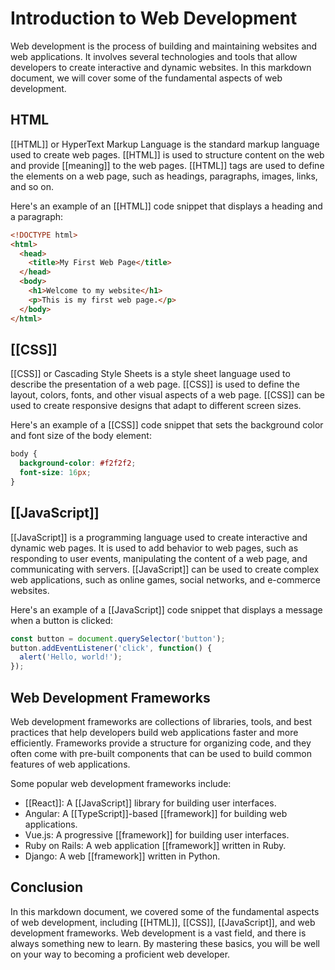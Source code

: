 # Introduction to Web Development

Web development is the process of building and maintaining websites and web applications. It involves several technologies and tools that allow developers to create interactive and dynamic websites. In this markdown document, we will cover some of the fundamental aspects of web development.

## HTML

[[HTML]] or HyperText Markup Language is the standard markup language used to create web pages. [[HTML]] is used to structure content on the web and provide [[meaning]] to the web pages. [[HTML]] tags are used to define the elements on a web page, such as headings, paragraphs, images, links, and so on.

Here's an example of an [[HTML]] code snippet that displays a heading and a paragraph:

```html
<!DOCTYPE html>
<html>
  <head>
    <title>My First Web Page</title>
  </head>
  <body>
    <h1>Welcome to my website</h1>
    <p>This is my first web page.</p>
  </body>
</html>
```

## [[CSS]]

[[CSS]] or Cascading Style Sheets is a style sheet language used to describe the presentation of a web page. [[CSS]] is used to define the layout, colors, fonts, and other visual aspects of a web page. [[CSS]] can be used to create responsive designs that adapt to different screen sizes.

Here's an example of a [[CSS]] code snippet that sets the background color and font size of the body element:

```css
body {
  background-color: #f2f2f2;
  font-size: 16px;
}
```

## [[JavaScript]]

[[JavaScript]] is a programming language used to create interactive and dynamic web pages. It is used to add behavior to web pages, such as responding to user events, manipulating the content of a web page, and communicating with servers. [[JavaScript]] can be used to create complex web applications, such as online games, social networks, and e-commerce websites.

Here's an example of a [[JavaScript]] code snippet that displays a message when a button is clicked:

```javascript
const button = document.querySelector('button');
button.addEventListener('click', function() {
  alert('Hello, world!');
});
```

## Web Development Frameworks

Web development frameworks are collections of libraries, tools, and best practices that help developers build web applications faster and more efficiently. Frameworks provide a structure for organizing code, and they often come with pre-built components that can be used to build common features of web applications.

Some popular web development frameworks include:

- [[React]]: A [[JavaScript]] library for building user interfaces.
- Angular: A [[TypeScript]]-based [[framework]] for building web applications.
- Vue.js: A progressive [[framework]] for building user interfaces.
- Ruby on Rails: A web application [[framework]] written in Ruby.
- Django: A web [[framework]] written in Python.

## Conclusion

In this markdown document, we covered some of the fundamental aspects of web development, including [[HTML]], [[CSS]], [[JavaScript]], and web development frameworks. Web development is a vast field, and there is always something new to learn. By mastering these basics, you will be well on your way to becoming a proficient web developer.